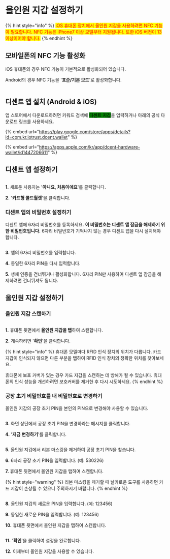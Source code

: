 # 올인원 지갑 설정하기

{% hint style="info" %}
<mark style="color:red;">iOS 휴대폰 장치에서 올인원 지갑을 사용하려면 NFC 기능이 필요합니다. NFC 기능은 iPhone7 이상 모델부터 지원됩니다. 또한 iOS 버전이 13 이상이어야 합니다.</mark>
{% endhint %}

## 모바일폰의 NFC 기능 활성화 <a href="#enable-nfc-on-your-phone" id="enable-nfc-on-your-phone"></a>

iOS 휴대폰의 경우 NFC 기능이 기본적으로 활성화되어 있습니다.&#x20;

Android의 경우 NFC 기능을 '**표준/기본 모드**'로 활성화합니다.

<div align="left"><img src="../../.gitbook/assets/image (199).png" alt=""></div>

## 디센트 앱 설치 (Android & iOS)

앱 스토어에서 다운로드하려면 키워드 검색에 <mark style="background-color:green;">디센트 지갑</mark>을 입력하거나 아래의 공식 다운로드 링크를 사용하세요.

{% embed url="https://play.google.com/store/apps/details?id=com.kr.iotrust.dcent.wallet" %}

{% embed url="https://apps.apple.com/kr/app/dcent-hardware-wallet/id1447206611" %}

## 디센트 앱 설정하기 <a href="#first-set-up-your-dcent-app" id="first-set-up-your-dcent-app"></a>

<figure><img src="../../.gitbook/assets/1 (6).jpg" alt=""><figcaption></figcaption></figure>

**1.** 새로운 사용자는 '**아니요, 처음이에요**'를 클릭합니다.&#x20;

**2.** '**카드형 콜드월렛**'을.클릭합니다.&#x20;

### 디센트 앱의 비밀번호 설정하기  <a href="#set-up-a-password-to-dcent-app" id="set-up-a-password-to-dcent-app"></a>

디센트 앱에 6자리 비밀번호를 등록하세요. **이 비밀번호는 디센트 앱 잠금을 해제하기 위한 비밀번호입니다.** 6자리 비밀번호가 기억나지 않는 경우 디센트 앱을 다시 설치해야 합니다.

<figure><img src="../../.gitbook/assets/2 (6).jpg" alt=""><figcaption></figcaption></figure>

**3.** 앱의 6자리 비밀번호를 입력합니다.&#x20;

**4.** 동일한 6자리 PIN을 다시 입력합니다.&#x20;

**5.** 생체 인증을 건너뛰거나 활성화합니다. 6자리 PIN만 사용하여 디센트 앱 잠금을 해제하려면 건너뛰셔도 됩니다.

## 올인원 지갑 설정하기 <a href="#set-up-the-all-in-one-wallet" id="set-up-the-all-in-one-wallet"></a>

### 올인원 지갑 스캔하기 <a href="#scan-your-all-in-one-wallet" id="scan-your-all-in-one-wallet"></a>

<figure><img src="../../.gitbook/assets/3 (5).jpg" alt=""><figcaption></figcaption></figure>

**1.** 휴대폰 뒷면에서 **올인원 지갑을 탭**하여 스캔합니다.&#x20;

**2.** 계속하려면 '**확인**'을 클릭합니다.

{% hint style="info" %}
휴대폰 모델마다 RFID 인식 장치의 위치가 다릅니다. 카드 지갑이 인식되지 않으면 다른 부분을 탭하여 RFID 인식 장치의 정확한 위치를 찾아보세요.&#x20;

휴대폰에 보호 커버가 있는 경우 카드 지갑을 스캔하는 데 방해가 될 수 있습니다. 휴대폰의 인식 성능을 개선하려면 보호커버를 제거한 후 다시 시도하세요.
{% endhint %}

### 공장 초기 비밀번호를 내 비밀번호로 변경하기  <a href="#change-the-factory-pin-to-your-own-pin" id="change-the-factory-pin-to-your-own-pin"></a>

올인원 지갑의 공장 초기 PIN을 본인의 PIN으로 변경해야 사용할 수 있습니다.

<figure><img src="../../.gitbook/assets/4 (2).jpg" alt=""><figcaption></figcaption></figure>

**3.** 화면 상단에서 공장 초기 PIN을 변경하라는 메시지를 클릭합니다.

**4.** '**지금** **변경하기**'를 클릭합니다.

<figure><img src="../../.gitbook/assets/5 (2).jpg" alt=""><figcaption></figcaption></figure>

**5.** 올인원 지갑에서 리본 마스킹을 제거하여 공장 초기 PIN을 찾습니다.

**6.** 6자리 공장 초기 PIN을 입력합니다. (예: 530226)

**7.** 휴대폰 뒷면에서 올인원 지갑을 탭하여 스캔합니다.

{% hint style="warning" %}
리본 마스킹을 제거할 때 날카로운 도구를 사용하면 카드 지갑이 손상될 수 있으니 주의하시기 바랍니다.
{% endhint %}

<figure><img src="../../.gitbook/assets/6 (2).jpg" alt=""><figcaption></figcaption></figure>

**8.** 올인원 지갑의 새로운 PIN을 입력합니다. (예: 123456)

**9.** 동일한 새로운 PIN을 입력합니다. (예: 123456)

**10.** 휴대폰 뒷면에서 올인원 지갑을 탭하여 스캔합니다.

<figure><img src="../../.gitbook/assets/7 (1) (1).jpg" alt=""><figcaption></figcaption></figure>

**11.** '**확인**'을 클릭하여 설정을 완료합니다.

**12.** 이제부터 올인원 지갑을 사용할 수 있습니다.

